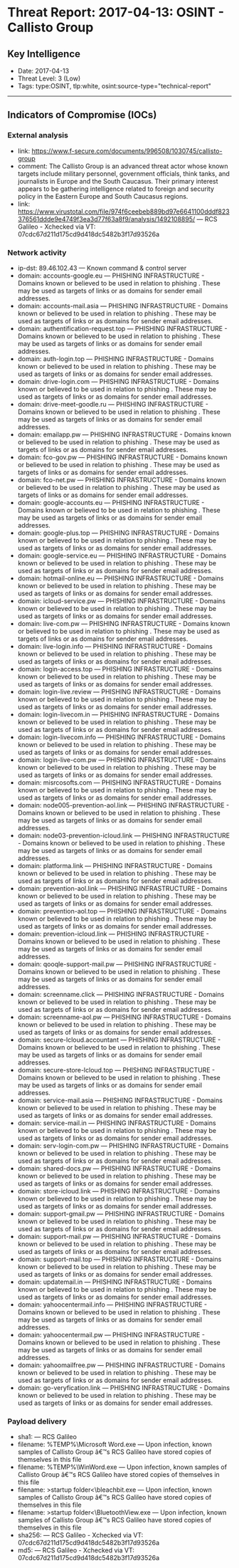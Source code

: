 # Threat Report: 2017-04-13: OSINT - Callisto Group


## Key Intelligence
* Date: 2017-04-13
* Threat Level: 3 (Low)
* Tags: type:OSINT, tlp:white, osint:source-type="technical-report"

---

## Indicators of Compromise (IOCs)
### External analysis
* link: https://www.f-secure.com/documents/996508/1030745/callisto-group
* comment: The Callisto Group is an advanced threat actor whose known targets include military personnel, government officials, think tanks, and journalists in Europe and the South Caucasus. Their primary interest appears to be gathering intelligence related to foreign and security policy in the Eastern Europe and South Caucasus regions.
* link: https://www.virustotal.com/file/974f6ceebeb889bd97e6641100dddf823376561ddde9e4749f3ea3d77f63a8f9/analysis/1492108895/ — RCS Galileo - Xchecked via VT: 07cdc67d211d175cd9d418dc5482b3f17d93526a

### Network activity
* ip-dst: 89.46.102.43 — Known command & control server
* domain: accounts-google.eu — PHISHING INFRASTRUCTURE - Domains known or believed to be used in relation to phishing . These may be used as targets of links or as domains for sender email addresses.
* domain: accounts-mail.asia — PHISHING INFRASTRUCTURE - Domains known or believed to be used in relation to phishing . These may be used as targets of links or as domains for sender email addresses.
* domain: authentification-request.top — PHISHING INFRASTRUCTURE - Domains known or believed to be used in relation to phishing . These may be used as targets of links or as domains for sender email addresses.
* domain: auth-login.top — PHISHING INFRASTRUCTURE - Domains known or believed to be used in relation to phishing . These may be used as targets of links or as domains for sender email addresses.
* domain: drive-login.com — PHISHING INFRASTRUCTURE - Domains known or believed to be used in relation to phishing . These may be used as targets of links or as domains for sender email addresses.
* domain: drive-meet-goodle.ru — PHISHING INFRASTRUCTURE - Domains known or believed to be used in relation to phishing . These may be used as targets of links or as domains for sender email addresses.
* domain: emailapp.pw — PHISHING INFRASTRUCTURE - Domains known or believed to be used in relation to phishing . These may be used as targets of links or as domains for sender email addresses.
* domain: fco-gov.pw — PHISHING INFRASTRUCTURE - Domains known or believed to be used in relation to phishing . These may be used as targets of links or as domains for sender email addresses.
* domain: fco-net.pw — PHISHING INFRASTRUCTURE - Domains known or believed to be used in relation to phishing . These may be used as targets of links or as domains for sender email addresses.
* domain: google-accounts.eu — PHISHING INFRASTRUCTURE - Domains known or believed to be used in relation to phishing . These may be used as targets of links or as domains for sender email addresses.
* domain: google-plus.top — PHISHING INFRASTRUCTURE - Domains known or believed to be used in relation to phishing . These may be used as targets of links or as domains for sender email addresses.
* domain: google-service.eu — PHISHING INFRASTRUCTURE - Domains known or believed to be used in relation to phishing . These may be used as targets of links or as domains for sender email addresses.
* domain: hotmail-online.eu — PHISHING INFRASTRUCTURE - Domains known or believed to be used in relation to phishing . These may be used as targets of links or as domains for sender email addresses.
* domain: icloud-service.pw — PHISHING INFRASTRUCTURE - Domains known or believed to be used in relation to phishing . These may be used as targets of links or as domains for sender email addresses.
* domain: live-com.pw — PHISHING INFRASTRUCTURE - Domains known or believed to be used in relation to phishing . These may be used as targets of links or as domains for sender email addresses.
* domain: live-login.info — PHISHING INFRASTRUCTURE - Domains known or believed to be used in relation to phishing . These may be used as targets of links or as domains for sender email addresses.
* domain: login-access.top — PHISHING INFRASTRUCTURE - Domains known or believed to be used in relation to phishing . These may be used as targets of links or as domains for sender email addresses.
* domain: login-live.review — PHISHING INFRASTRUCTURE - Domains known or believed to be used in relation to phishing . These may be used as targets of links or as domains for sender email addresses.
* domain: login-livecom.in — PHISHING INFRASTRUCTURE - Domains known or believed to be used in relation to phishing . These may be used as targets of links or as domains for sender email addresses.
* domain: login-livecom.info — PHISHING INFRASTRUCTURE - Domains known or believed to be used in relation to phishing . These may be used as targets of links or as domains for sender email addresses.
* domain: login-live-com.pw — PHISHING INFRASTRUCTURE - Domains known or believed to be used in relation to phishing . These may be used as targets of links or as domains for sender email addresses.
* domain: misrcosofts.com — PHISHING INFRASTRUCTURE - Domains known or believed to be used in relation to phishing . These may be used as targets of links or as domains for sender email addresses.
* domain: node005-prevention-aol.link — PHISHING INFRASTRUCTURE - Domains known or believed to be used in relation to phishing . These may be used as targets of links or as domains for sender email addresses.
* domain: node03-prevention-icloud.link — PHISHING INFRASTRUCTURE - Domains known or believed to be used in relation to phishing . These may be used as targets of links or as domains for sender email addresses.
* domain: platforma.link — PHISHING INFRASTRUCTURE - Domains known or believed to be used in relation to phishing . These may be used as targets of links or as domains for sender email addresses.
* domain: prevention-aol.link — PHISHING INFRASTRUCTURE - Domains known or believed to be used in relation to phishing . These may be used as targets of links or as domains for sender email addresses.
* domain: prevention-aol.top — PHISHING INFRASTRUCTURE - Domains known or believed to be used in relation to phishing . These may be used as targets of links or as domains for sender email addresses.
* domain: prevention-icloud.link — PHISHING INFRASTRUCTURE - Domains known or believed to be used in relation to phishing . These may be used as targets of links or as domains for sender email addresses.
* domain: qooqle-support-mail.pw — PHISHING INFRASTRUCTURE - Domains known or believed to be used in relation to phishing . These may be used as targets of links or as domains for sender email addresses.
* domain: screenname.click — PHISHING INFRASTRUCTURE - Domains known or believed to be used in relation to phishing . These may be used as targets of links or as domains for sender email addresses.
* domain: screenname-aol.pw — PHISHING INFRASTRUCTURE - Domains known or believed to be used in relation to phishing . These may be used as targets of links or as domains for sender email addresses.
* domain: secure-lcloud.accountant — PHISHING INFRASTRUCTURE - Domains known or believed to be used in relation to phishing . These may be used as targets of links or as domains for sender email addresses.
* domain: secure-store-lcloud.top — PHISHING INFRASTRUCTURE - Domains known or believed to be used in relation to phishing . These may be used as targets of links or as domains for sender email addresses.
* domain: service-mail.asia — PHISHING INFRASTRUCTURE - Domains known or believed to be used in relation to phishing . These may be used as targets of links or as domains for sender email addresses.
* domain: service-mail.in — PHISHING INFRASTRUCTURE - Domains known or believed to be used in relation to phishing . These may be used as targets of links or as domains for sender email addresses.
* domain: serv-login-com.pw — PHISHING INFRASTRUCTURE - Domains known or believed to be used in relation to phishing . These may be used as targets of links or as domains for sender email addresses.
* domain: shared-docs.pw — PHISHING INFRASTRUCTURE - Domains known or believed to be used in relation to phishing . These may be used as targets of links or as domains for sender email addresses.
* domain: store-icloud.link — PHISHING INFRASTRUCTURE - Domains known or believed to be used in relation to phishing . These may be used as targets of links or as domains for sender email addresses.
* domain: support-gmail.pw — PHISHING INFRASTRUCTURE - Domains known or believed to be used in relation to phishing . These may be used as targets of links or as domains for sender email addresses.
* domain: support-mail.pw — PHISHING INFRASTRUCTURE - Domains known or believed to be used in relation to phishing . These may be used as targets of links or as domains for sender email addresses.
* domain: support-mail.top — PHISHING INFRASTRUCTURE - Domains known or believed to be used in relation to phishing . These may be used as targets of links or as domains for sender email addresses.
* domain: updatemail.in — PHISHING INFRASTRUCTURE - Domains known or believed to be used in relation to phishing . These may be used as targets of links or as domains for sender email addresses.
* domain: yahoocentermail.info — PHISHING INFRASTRUCTURE - Domains known or believed to be used in relation to phishing . These may be used as targets of links or as domains for sender email addresses.
* domain: yahoocentermail.pw — PHISHING INFRASTRUCTURE - Domains known or believed to be used in relation to phishing . These may be used as targets of links or as domains for sender email addresses.
* domain: yahoomailfree.pw — PHISHING INFRASTRUCTURE - Domains known or believed to be used in relation to phishing . These may be used as targets of links or as domains for sender email addresses.
* domain: go-veryfication.link — PHISHING INFRASTRUCTURE - Domains known or believed to be used in relation to phishing . These may be used as targets of links or as domains for sender email addresses.

### Payload delivery
* sha1: <sha1> — RCS Galileo
* filename: %TEMP%\Microsoft Word.exe — Upon infection, known samples of  Callisto Group â€™s RCS  Galileo have stored copies of themselves in this file
* filename: %TEMP%\WinWord.exe — Upon infection, known samples of  Callisto Group â€™s RCS  Galileo have stored copies of themselves in this file
* filename: >startup folder<\bleachbit.exe — Upon infection, known samples of  Callisto Group â€™s RCS  Galileo have stored copies of themselves in this file
* filename: >startup folder<\BluetoothView.exe — Upon infection, known samples of  Callisto Group â€™s RCS  Galileo have stored copies of themselves in this file
* sha256: <sha256> — RCS Galileo - Xchecked via VT: 07cdc67d211d175cd9d418dc5482b3f17d93526a
* md5: <md5> — RCS Galileo - Xchecked via VT: 07cdc67d211d175cd9d418dc5482b3f17d93526a
